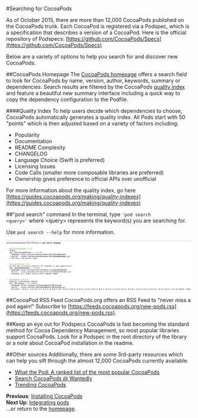 #Searching for CocoaPods

As of October 2015, there are more than 12,000 CocoaPods published on the CocoaPods trunk. Each CocoaPod is registered via a Podspec, which is a specification that describes a version of a CocoaPod. Here is the official repository of Podspecs: [https://github.com/CocoaPods/Specs](https://github.com/CocoaPods/Specs)

Below are a variety of options to help you search for and discover new CocoaPods.

##CocoaPods Homepage
The [CocoaPods homepage](https://cocoapods.org) offers a search field to look for CocoaPods by name, version, author, keywords, summary or dependencies. Search results are filtered by the CocoaPods [quality index](https://guides.cocoapods.org/making/quality-indexes) and feature a beautiful new summary interface including a quick way to copy the dependency configuration to the Podfile.

####Quality Index
To help users decide which dependencies to choose, CocoaPods automatically generates a quality index. All Pods start with 50 "points" which is then adjusted based on a variety of factors including: 

* Popularity  
* Documentation  
* README Complexity  
* CHANGELOG  
* Language Choice (Swift is preferred)  
* Licensing Issues  
* Code Calls (smaller more composable libraries are preferred)  
* Ownership gives preference to official APIs over unofficial  

For more information about the quality index, go here [https://guides.cocoapods.org/making/quality-indexes](https://guides.cocoapods.org/making/quality-indexes)  

##"pod search" command
In the terminal, type <code>'pod search \<query\>'</code> where \<query\> represents the keyword(s) you are searching for.

Use <code>pod search --help</code> for more information.

![pod-search-command](images/pod-search-command.png)  

##CocoaPod RSS Feed
CocoaPods.org offers an RSS Feed to "never miss a pod again!" Subscribe to [https://feeds.cocoapods.org/new-pods.rss](https://feeds.cocoapods.org/new-pods.rss).

##Keep an eye out for Podspecs
CocoaPods is fast becoming the standard method for Cocoa Dependency Management, so most popular libraries support CocoaPods. Look for a Podspec in the root directory of the library or a note about CocoaPod installation in the readme.

##Other sources
Additionally, there are some 3rd-party resources which can help you sift through the almost 12,000 CocoaPods currently available.

* [What the Pod: A ranked list of the most popular CocoaPods](http://www.whatthepod.com)  
* [Search CocoaPods @ Wantedly](http://cocoapods.wantedly.com)  
* [Trending CocoaPods](http://trendingcocoapods.github.io)

**Previous**: [Installing CocoaPods](install-cocoapods.md)  
**Next Up**: [Integrating pods](integrating-pods.md)  
...or return to the [homepage](README.md).
